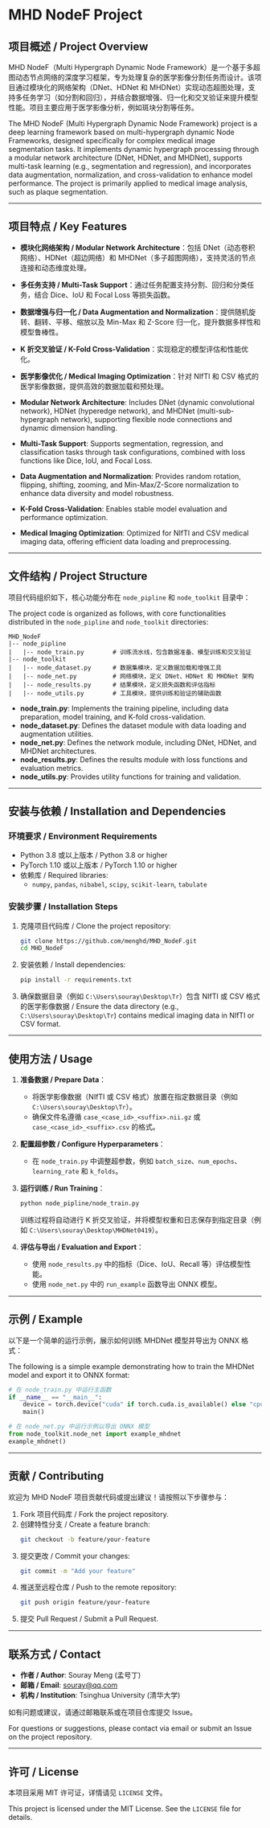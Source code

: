 # MHD NodeF Project

## 项目概述 / Project Overview

MHD NodeF（Multi Hypergraph Dynamic Node Framework）是一个基于多超图动态节点网络的深度学习框架，专为处理复杂的医学影像分割任务而设计。该项目通过模块化的网络架构（DNet、HDNet 和 MHDNet）实现动态超图处理，支持多任务学习（如分割和回归），并结合数据增强、归一化和交叉验证来提升模型性能。项目主要应用于医学影像分析，例如斑块分割等任务。

The MHD NodeF (Multi Hypergraph Dynamic Node Framework) project is a deep learning framework based on multi-hypergraph dynamic Node Frameworks, designed specifically for complex medical image segmentation tasks. It implements dynamic hypergraph processing through a modular network architecture (DNet, HDNet, and MHDNet), supports multi-task learning (e.g., segmentation and regression), and incorporates data augmentation, normalization, and cross-validation to enhance model performance. The project is primarily applied to medical image analysis, such as plaque segmentation.

---

## 项目特点 / Key Features

- **模块化网络架构 / Modular Network Architecture**：包括 DNet（动态卷积网络）、HDNet（超边网络）和 MHDNet（多子超图网络），支持灵活的节点连接和动态维度处理。
- **多任务支持 / Multi-Task Support**：通过任务配置支持分割、回归和分类任务，结合 Dice、IoU 和 Focal Loss 等损失函数。
- **数据增强与归一化 / Data Augmentation and Normalization**：提供随机旋转、翻转、平移、缩放以及 Min-Max 和 Z-Score 归一化，提升数据多样性和模型鲁棒性。
- **K 折交叉验证 / K-Fold Cross-Validation**：实现稳定的模型评估和性能优化。
- **医学影像优化 / Medical Imaging Optimization**：针对 NIfTI 和 CSV 格式的医学影像数据，提供高效的数据加载和预处理。

- **Modular Network Architecture**: Includes DNet (dynamic convolutional network), HDNet (hyperedge network), and MHDNet (multi-sub-hypergraph network), supporting flexible node connections and dynamic dimension handling.
- **Multi-Task Support**: Supports segmentation, regression, and classification tasks through task configurations, combined with loss functions like Dice, IoU, and Focal Loss.
- **Data Augmentation and Normalization**: Provides random rotation, flipping, shifting, zooming, and Min-Max/Z-Score normalization to enhance data diversity and model robustness.
- **K-Fold Cross-Validation**: Enables stable model evaluation and performance optimization.
- **Medical Imaging Optimization**: Optimized for NIfTI and CSV medical imaging data, offering efficient data loading and preprocessing.

---

## 文件结构 / Project Structure

项目代码组织如下，核心功能分布在 `node_pipline` 和 `node_toolkit` 目录中：

The project code is organized as follows, with core functionalities distributed in the `node_pipline` and `node_toolkit` directories:

```
MHD_NodeF
|-- node_pipline
|   |-- node_train.py        # 训练流水线，包含数据准备、模型训练和交叉验证
|-- node_toolkit
|   |-- node_dataset.py      # 数据集模块，定义数据加载和增强工具
|   |-- node_net.py          # 网络模块，定义 DNet、HDNet 和 MHDNet 架构
|   |-- node_results.py      # 结果模块，定义损失函数和评估指标
|   |-- node_utils.py        # 工具模块，提供训练和验证的辅助函数
```

- **node_train.py**: Implements the training pipeline, including data preparation, model training, and K-fold cross-validation.
- **node_dataset.py**: Defines the dataset module with data loading and augmentation utilities.
- **node_net.py**: Defines the network module, including DNet, HDNet, and MHDNet architectures.
- **node_results.py**: Defines the results module with loss functions and evaluation metrics.
- **node_utils.py**: Provides utility functions for training and validation.

---

## 安装与依赖 / Installation and Dependencies

### 环境要求 / Environment Requirements
- Python 3.8 或以上版本 / Python 3.8 or higher
- PyTorch 1.10 或以上版本 / PyTorch 1.10 or higher
- 依赖库 / Required libraries:
  - `numpy`, `pandas`, `nibabel`, `scipy`, `scikit-learn`, `tabulate`

### 安装步骤 / Installation Steps
1. 克隆项目代码库 / Clone the project repository:
   ```bash
   git clone https://github.com/menghd/MHD_NodeF.git
   cd MHD_NodeF
   ```
2. 安装依赖 / Install dependencies:
   ```bash
   pip install -r requirements.txt
   ```
3. 确保数据目录（例如 `C:\Users\souray\Desktop\Tr`）包含 NIfTI 或 CSV 格式的医学影像数据 / Ensure the data directory (e.g., `C:\Users\souray\Desktop\Tr`) contains medical imaging data in NIfTI or CSV format.

---

## 使用方法 / Usage

1. **准备数据 / Prepare Data**：
   - 将医学影像数据（NIfTI 或 CSV 格式）放置在指定数据目录（例如 `C:\Users\souray\Desktop\Tr`）。
   - 确保文件名遵循 `case_<case_id>_<suffix>.nii.gz` 或 `case_<case_id>_<suffix>.csv` 的格式。

2. **配置超参数 / Configure Hyperparameters**：
   - 在 `node_train.py` 中调整超参数，例如 `batch_size`、`num_epochs`、`learning_rate` 和 `k_folds`。

3. **运行训练 / Run Training**：
   ```bash
   python node_pipline/node_train.py
   ```
   训练过程将自动进行 K 折交叉验证，并将模型权重和日志保存到指定目录（例如 `C:\Users\souray\Desktop\MHDNet0419`）。

4. **评估与导出 / Evaluation and Export**：
   - 使用 `node_results.py` 中的指标（Dice、IoU、Recall 等）评估模型性能。
   - 使用 `node_net.py` 中的 `run_example` 函数导出 ONNX 模型。

---

## 示例 / Example

以下是一个简单的运行示例，展示如何训练 MHDNet 模型并导出为 ONNX 格式：

The following is a simple example demonstrating how to train the MHDNet model and export it to ONNX format:

```python
# 在 node_train.py 中运行主函数
if __name__ == "__main__":
    device = torch.device("cuda" if torch.cuda.is_available() else "cpu")
    main()
```

```python
# 在 node_net.py 中运行示例以导出 ONNX 模型
from node_toolkit.node_net import example_mhdnet
example_mhdnet()
```

---

## 贡献 / Contributing

欢迎为 MHD NodeF 项目贡献代码或提出建议！请按照以下步骤参与：

1. Fork 项目代码库 / Fork the project repository.
2. 创建特性分支 / Create a feature branch:
   ```bash
   git checkout -b feature/your-feature
   ```
3. 提交更改 / Commit your changes:
   ```bash
   git commit -m "Add your feature"
   ```
4. 推送至远程仓库 / Push to the remote repository:
   ```bash
   git push origin feature/your-feature
   ```
5. 提交 Pull Request / Submit a Pull Request.

---

## 联系方式 / Contact

- **作者 / Author**: Souray Meng (孟号丁)
- **邮箱 / Email**: souray@qq.com
- **机构 / Institution**: Tsinghua University (清华大学)

如有问题或建议，请通过邮箱联系或在项目仓库提交 Issue。

For questions or suggestions, please contact via email or submit an Issue on the project repository.

---

## 许可 / License

本项目采用 MIT 许可证，详情请见 `LICENSE` 文件。

This project is licensed under the MIT License. See the `LICENSE` file for details.


